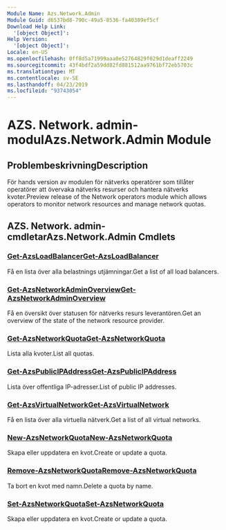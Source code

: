 ```yaml
---
Module Name: Azs.Network.Admin
Module Guid: d6537bd8-790c-49a5-8536-fa40389ef5cf
Download Help Link:
  '[object Object]': 
Help Version:
  '[object Object]': 
Locale: en-US
ms.openlocfilehash: 0ff8d5a71999aaa0e52764829f029d1deaff2249
ms.sourcegitcommit: 43f4bdf2a59dd82fd881512aa9761bf72eb5703c
ms.translationtype: MT
ms.contentlocale: sv-SE
ms.lasthandoff: 04/23/2019
ms.locfileid: "93743054"
---
```

# <span data-ttu-id="5d7be-101">AZS. Network. admin-modul</span><span class="sxs-lookup"><span data-stu-id="5d7be-101">Azs.Network.Admin Module</span></span>
## <span data-ttu-id="5d7be-102">Problembeskrivning</span><span class="sxs-lookup"><span data-stu-id="5d7be-102">Description</span></span>
<span data-ttu-id="5d7be-103">För hands version av modulen för nätverks operatörer som tillåter operatörer att övervaka nätverks resurser och hantera nätverks kvoter.</span><span class="sxs-lookup"><span data-stu-id="5d7be-103">Preview release of the Network operators module which allows operators to monitor network resources and manage network quotas.</span></span>

## <span data-ttu-id="5d7be-104">AZS. Network. admin-cmdletar</span><span class="sxs-lookup"><span data-stu-id="5d7be-104">Azs.Network.Admin Cmdlets</span></span>
### [<span data-ttu-id="5d7be-105">Get-AzsLoadBalancer</span><span class="sxs-lookup"><span data-stu-id="5d7be-105">Get-AzsLoadBalancer</span></span>](Get-AzsLoadBalancer.md)
<span data-ttu-id="5d7be-106">Få en lista över alla belastnings utjämningar.</span><span class="sxs-lookup"><span data-stu-id="5d7be-106">Get a list of all load balancers.</span></span>

### [<span data-ttu-id="5d7be-107">Get-AzsNetworkAdminOverview</span><span class="sxs-lookup"><span data-stu-id="5d7be-107">Get-AzsNetworkAdminOverview</span></span>](Get-AzsNetworkAdminOverview.md)
<span data-ttu-id="5d7be-108">Få en översikt över statusen för nätverks resurs leverantören.</span><span class="sxs-lookup"><span data-stu-id="5d7be-108">Get an overview of the state of the network resource provider.</span></span>

### [<span data-ttu-id="5d7be-109">Get-AzsNetworkQuota</span><span class="sxs-lookup"><span data-stu-id="5d7be-109">Get-AzsNetworkQuota</span></span>](Get-AzsNetworkQuota.md)
<span data-ttu-id="5d7be-110">Lista alla kvoter.</span><span class="sxs-lookup"><span data-stu-id="5d7be-110">List all quotas.</span></span>

### [<span data-ttu-id="5d7be-111">Get-AzsPublicIPAddress</span><span class="sxs-lookup"><span data-stu-id="5d7be-111">Get-AzsPublicIPAddress</span></span>](Get-AzsPublicIPAddress.md)
<span data-ttu-id="5d7be-112">Lista över offentliga IP-adresser.</span><span class="sxs-lookup"><span data-stu-id="5d7be-112">List of public IP addresses.</span></span>

### [<span data-ttu-id="5d7be-113">Get-AzsVirtualNetwork</span><span class="sxs-lookup"><span data-stu-id="5d7be-113">Get-AzsVirtualNetwork</span></span>](Get-AzsVirtualNetwork.md)
<span data-ttu-id="5d7be-114">Få en lista över alla virtuella nätverk.</span><span class="sxs-lookup"><span data-stu-id="5d7be-114">Get a list of all virtual networks.</span></span>

### [<span data-ttu-id="5d7be-115">New-AzsNetworkQuota</span><span class="sxs-lookup"><span data-stu-id="5d7be-115">New-AzsNetworkQuota</span></span>](New-AzsNetworkQuota.md)
<span data-ttu-id="5d7be-116">Skapa eller uppdatera en kvot.</span><span class="sxs-lookup"><span data-stu-id="5d7be-116">Create or update a quota.</span></span>

### [<span data-ttu-id="5d7be-117">Remove-AzsNetworkQuota</span><span class="sxs-lookup"><span data-stu-id="5d7be-117">Remove-AzsNetworkQuota</span></span>](Remove-AzsNetworkQuota.md)
<span data-ttu-id="5d7be-118">Ta bort en kvot med namn.</span><span class="sxs-lookup"><span data-stu-id="5d7be-118">Delete a quota by name.</span></span>

### [<span data-ttu-id="5d7be-119">Set-AzsNetworkQuota</span><span class="sxs-lookup"><span data-stu-id="5d7be-119">Set-AzsNetworkQuota</span></span>](Set-AzsNetworkQuota.md)
<span data-ttu-id="5d7be-120">Skapa eller uppdatera en kvot.</span><span class="sxs-lookup"><span data-stu-id="5d7be-120">Create or update a quota.</span></span>

